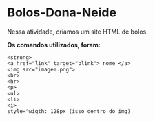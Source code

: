 # Bolos-Dona-Neide

Nessa atividade, criamos um site HTML de bolos.

**Os comandos utilizados, foram:**  
```<h1> <h2> e <h3>  
<strong>  
<a href="link" target="blink"> nome </a>
<img src="imagem.png">  
<br>
<hr>
<p>
<ul>
<li>
<i>
style="wigth: 128px (isso dentro do img)
```
